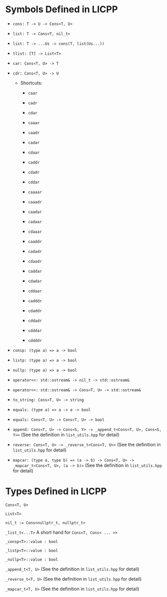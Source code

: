 # Symbols Defined in LICPP

- `cons: T -> U -> Cons<T, U>`

- `list: T -> Cons<T, nil_t>`

- `list: T -> ...Us -> cons(T, list(Us...))`

- `tlist: [T] -> List<T>`

- `car: Cons<T, U> -> T`

- `cdr: Cons<T, U> -> U`

	- Shortcuts:

		- `caar`

		- `cadr`

		- `cdar`

		- `caaar`

		- `caadr`

		- `cadar`

		- `cdaar`

		- `caddr`

		- `cdadr`

		- `cddar`

		- `caaaar`

		- `caaadr`

		- `caadar`

		- `cadaar`

		- `cdaaar`

		- `caaddr`

		- `cadadr`

		- `cdaadr`

		- `caddar`

		- `cdadar`

		- `cddaar`

		- `cadddr`

		- `cdaddr`

		- `cddadr`

		- `cdddar`

		- `cddddr`
        
- `consp: (type a) => a -> bool`

- `listp: (type a) => a -> bool`

- `nullp: (type a) => a -> bool`

- `operator<<: std::ostream& -> nil_t -> std::ostream&`

- `operator<<: std::ostream& -> Cons<T, U> -> std::ostream&`

- `to_string: Cons<T, U> -> string`

- `equals: (type a) => a -> a -> bool`

- `equals: Cons<T, U> -> Cons<T, U> -> bool`

- `append: Cons<T, U> -> Cons<S, Y> -> _append_t<Cons<T, U>, Cons<S, Y>>` (See the definition in `list_utils.hpp` for detail)

- `reverse: Cons<T, U> -> _reverse_t<Cons<T, U>>` (See the definition in `list_utils.hpp` for detail)

- `mapcar: (type a, type b) => (a -> b) -> Cons<T, U> -> _mapcar_t<Cons<T, U>, (a -> b)>` (See the definition in `list_utils.hpp` for detail)

# Types Defined in LICPP

`Cons<T, U>`

`List<T>`

`nil_t := Cons<nullptr_t, nullptr_t>`

`_list_t<...T>` A short hand for `Cons<T, Cons< ... >>`

`_consp<T>::value : bool`

`_listp<T>::value : bool`

`_nullp<T>::value : bool`

`_append_t<T, U>` (See the definition in `list_utils.hpp` for detail)

`_reverse_t<T, U>` (See the definition in `list_utils.hpp` for detail)

`_mapcar_t<T, U>` (See the definition in `list_utils.hpp` for detail)
